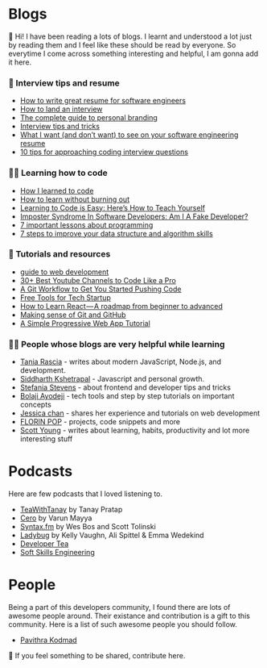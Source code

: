 # Blogs

:wave: Hi! I have been reading a lots of blogs. I learnt and understood a lot just by reading them and I feel like these should be read by everyone.  So everytime I come across something interesting and helpful, I am gonna add it here. 
### :bookmark_tabs: Interview tips and resume

  - [How to write great resume for software engineers ](https://www.freecodecamp.org/news/how-to-write-a-great-resume-for-software-engineers-75d514dd8322/)
  - [How to land an interview ](https://www.freecodecamp.org/news/how-to-get-an-interview-with-top-tech-companies-c27f18e9d157/amp/?__twitter_impression=true)
  - [The complete guide to personal branding](https://www.beseen.com/blog/talent/the-complete-guide-to-personal-branding-for-tech-pros/)
  - [Interview tips and tricks](https://www.freecodecamp.org/news/interviewing-prep-tips-and-tricks/)
  - [What I want (and don’t want) to see on your software engineering resume](https://medium.com/p/cbc07913f7f6)
  - [10 tips for approaching coding interview questions](https://blog.interviewcamp.io/2019-08-05/tips-for-approaching-coding-interview-questions/)
  
  
  ### :man_technologist:	Learning how to code
  
  * [How I learned to code ](https://www.freecodecamp.org/news/i-learned-to-code-and-so-can-you/)
  * [How to learn without burning out](https://www.freecodecamp.org/news/how-to-constantly-learn-without-burning-out/)
  * [Learning to Code is Easy: Here’s How to Teach Yourself](https://www.scotthyoung.com/blog/2019/07/08/learn-to-code/)
  * [Imposter Syndrome In Software Developers: Am I A Fake Developer?](https://www.geeksforgeeks.org/imposter-syndrome-in-software-developers-am-i-a-fake-developer/)
  * [7 important lessons about programming](https://medium.com/free-code-camp/7-important-lessons-about-programming-that-ive-learned-at-17-516ae619686)
  * [7 steps to improve your data structure and algorithm skills](https://www.hackerearth.com/blog/developers/7-steps-to-improve-your-data-structure-and-algorithm-skills?utm_medium=search&utm_source=header&utm_campaign=he-search)
  
  ### :file_folder: Tutorials and resources
  * [guide to web development](https://coder-coder.com/learn-web-development/)
  * [30+ Best Youtube Channels to Code Like a Pro](https://qubit-labs.com/best-youtube-channels-code-like-pro/)
  * [A Git Workflow to Get You Started Pushing Code](https://www.freecodecamp.org/news/git-101-git-workflow-to-get-you-started-pushing-code/amp/#click=https://t.co/BXtAmsTQ7f)
  * [Free Tools for Tech Startup](https://link.medium.com/N57mVu4OM1)
  * [How to Learn React — A roadmap from beginner to advanced](https://link.medium.com/TSKBEFexv1)
  * [Making sense of Git and GitHub](https://betterstack.dev/blog/making-sense-of-git-and-github/)
  * [A Simple Progressive Web App Tutorial](https://link.medium.com/DQ1PWzAlX1)
  
  
  ### :raising_hand_man: People whose blogs are very helpful while learning
  
   * [Tania Rascia](https://www.taniarascia.com/blog/) - writes about modern JavaScript, Node.js, and development.    
   * [Siddharth Kshetrapal](https://sid.st/blog/) - Javascript and personal growth.
   * [Stefania Stevens](https://stef.ninja/) - about frontend and developer tips and tricks   
   * [Bolaji Ayodeji](https://bolajiayodeji.com/) - tech tools and step by step tutorials on important concepts
   * [Jessica chan](https://coder-coder.com/blog/) - shares her experience and tutorials on web development 
   * [FLORIN POP](https://www.florin-pop.com/blog/) - projects, code snippets and more
   * [Scott Young](https://www.scotthyoung.com/blog/) - writes about learning, habits, productivity and lot more interesting stuff
  
  # Podcasts
  Here are few podcasts that I loved listening to.
  * [TeaWithTanay](https://teawithtanay.com/) by Tanay Pratap
  * [Cero](https://www.youtube.com/watch?v=urhMZSeG33U&list=PLSAVyiM48sqsbznpqLl2l4xR0e7gWJ2T-) by Varun Mayya
  * [Syntax.fm](https://syntax.fm/) by Wes Bos and Scott Tolinski
  * [Ladybug](https://ladybug.dev/) by Kelly Vaughn, Ali Spittel & Emma Wedekind
  * [Developer Tea](https://spec.fm/podcasts/developer-tea)
  * [Soft Skills Engineering](https://softskills.audio/episodes/)
  
# People

Being a part of this developers community, I found there are lots of awesome people around. Their existance and contribution is a gift to this community. Here is a list of such awesome people you should follow.

* [Pavithra Kodmad](https://twitter.com/PKodmad)



:pushpin: If you feel something to be shared, contribute here. 
